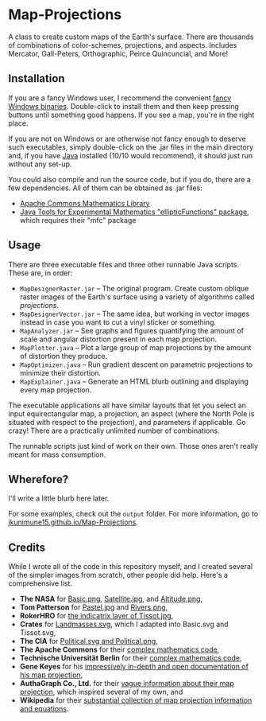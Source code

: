 # Map-Projections
A class to create custom maps of the Earth's surface. There are thousands of combinations of color-schemes, projections, and aspects. Includes Mercator, Gall-Peters, Orthographic, Peirce Quincuncial, and More!

## Installation
If you are a fancy Windows user, I recommend the convenient [fancy Windows binaries](https://github.com/jkunimune15/Map-Projections/releases). Double-click to install them and then keep pressing buttons until something good happens. If you see a map, you're in the right place.

If you are not on Windows or are otherwise not fancy enough to deserve such executables, simply double-click on the .jar files in the main directory and, if you have [Java](https://java.com/en/download/) installed (10/10 would recommend), it should just run without any set-up.

You could also compile and run the source code, but if you do, there are a few dependencies. All of them can be obtained as .jar files:

* [Apache Commons Mathematics Library](http://commons.apache.org/proper/commons-math/download_math.cgi)
* [Java Tools for Experimental Mathematics "ellipticFunctions" package](http://www3.math.tu-berlin.de/jtem/downloads.html), which requires their "mfc" package

## Usage
There are three executable files and three other runnable Java scripts. These are, in order:

* `MapDesignerRaster.jar` &ndash; The original program. Create custom oblique raster images of the Earth's surface using a variety of algorithms called _projections_.  
* `MapDesignerVector.jar` &ndash; The same idea, but working in vector images instead in case you want to cut a vinyl sticker or something.  
* `MapAnalyzer.jar` &ndash; See graphs and figures quantifying the amount of scale and angular distortion present in each map projection.  
* `MapPlotter.java` &ndash; Plot a large group of map projections by the amount of distortion they produce.  
* `MapOptimizer.java` &ndash; Run gradient descent on parametric projections to minimize their distortion.  
* `MapExplainer.java` &ndash; Generate an HTML blurb outlining and displaying every map projection.

The executable applications all have similar layouts that let you select an input equirectangular map, a projection, an aspect (where the North Pole is situated with respect to the projection), and parameters if applicable. Go crazy! There are a practically unlimited number of combinations.

The runnable scripts just kind of work on their own. Those ones aren't really meant for mass consumption.

## Wherefore?
I'll write a little blurb here later.

For some examples, check out the `output` folder. For more information, go to [jkunimune15.github.io/Map-Projections](https://jkunimune15.github.io/Map-Projections).

## Credits
While I wrote all of the code in this repository myself, and I created several of the simpler images from scratch, other people did help. Here's a comprehensive list.
* **The NASA** for [Basic.png](https://visibleearth.nasa.gov/view.php?id=57730), [Satellite.jpg](https://visibleearth.nasa.gov/view.php?id=57752), and [Altitude.png](https://asterweb.jpl.nasa.gov/gdem.asp),
* **Tom Patterson** for [Pastel.jpg](http://www.shadedrelief.com/natural3/pages/textures.html) and [Rivers.png](http://www.shadedrelief.com/natural3/pages/extra.html),
* **RokerHRO** for [the indicatrix layer of Tissot.jpg](https://commons.wikimedia.org/wiki/File:Tissot_10deg.png),
* **Crates** for [Landmasses.svg](https://commons.wikimedia.org/wiki/File:World_map_blank_without_borders.svg), which I adapted into Basic.svg and Tissot.svg,
* **The CIA** for [Political.svg and Political.png](https://commons.wikimedia.org/wiki/File:BlankMap-World6-Equirectangular.svg),
* **The Apache Commons** for their [complex mathematics code](https://commons.apache.org/proper/commons-math/),
* **Technische Universit&auml;t Berlin** for their [complex mathematics code](http://www3.math.tu-berlin.de/jtem/ellipticFunctions/),
* **Gene Keyes** for his [impressively in-depth and open documentation of his map projection](http://www.genekeyes.com/CKOG-OOo/7-CKOG-illus-&-coastline.html),
* **AuthaGraph Co., Ltd.** for their [vague information about their map projection](http://www.authagraph.com/projects/description/%E3%80%90%E4%BD%9C%E5%93%81%E8%A7%A3%E8%AA%AC%E3%80%91%E8%A8%98%E4%BA%8B01/?lang=en), which inspired several of my own, and
* **Wikipedia** for their [substantial collection of map projection information and equations](https://en.wikipedia.org/wiki/List_of_map_projections).

